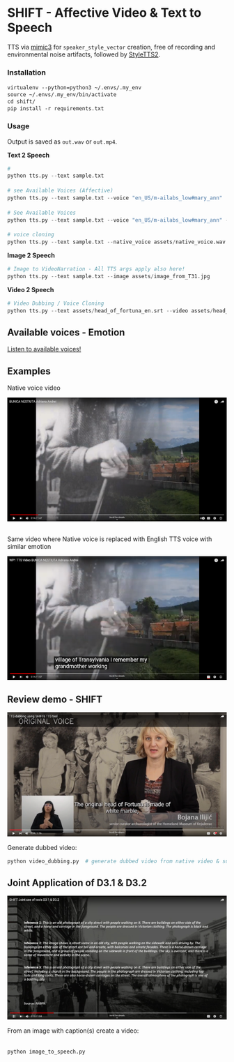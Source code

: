 # SHIFT - Affective Video & Text to Speech

TTS via [mimic3](https://pypi.org/project/mycroft-mimic3-tts/) for `speaker_style_vector` creation, free of recording and environmental noise artifacts, followed by [StyleTTS2](https://github.com/yl4579/StyleTTS2).

### Installation

```
virtualenv --python=python3 ~/.envs/.my_env
source ~/.envs/.my_env/bin/activate
cd shift/
pip install -r requirements.txt
```

### Usage

Output is saved as `out.wav` or `out.mp4`.

**Text 2 Speech**

```python
#
python tts.py --text sample.txt

# see Available Voices (Affective)
python tts.py --text sample.txt --voice "en_US/m-ailabs_low#mary_ann"

# See Available Voices
python tts.py --text sample.txt --voice "en_US/m-ailabs_low#mary_ann" --noaffect

# voice cloning
python tts.py --text sample.txt --native_voice assets/native_voice.wav
```

**Image 2 Speech**

```python
# Image to VideoNarration - All TTS args apply also here!
python tts.py --text sample.txt --image assets/image_from_T31.jpg
```

**Video 2 Speech**

```python
# Video Dubbing / Voice Cloning
python tts.py --text assets/head_of_fortuna_en.srt --video assets/head_of_fortuna_en.mp4
```



## Available voices - Emotion

<a href="https://audeering.github.io/shift/">Listen to available voices!</a>

## Examples

Native voice video

[![Native voice ANBPR video](assets/native_video_thumb.png)](https://www.youtube.com/watch?v=tmo2UbKYAqc)

##

Same video where Native voice is replaced with English TTS voice with similar emotion


[![Same video w. Native voice replaced with English TTS](assets/tts_video_thumb.png)](https://www.youtube.com/watch?v=geI1Vqn4QpY)


## Review demo - SHIFT

[![Review demo SHIFT](assets/review_demo_thumb.png)](https://www.youtube.com/watch?v=bpt7rOBENcQ)

Generate dubbed video:


```python
python video_dubbing.py  # generate dubbed video from native video & subtitles

```


## Joint Application of D3.1 & D3.2

[![Captions To Video](assets/caption_to_video_thumb.png)](https://youtu.be/wWC8DpOKVvQ)

From an image with caption(s) create a video:

```python

python image_to_speech.py
```
